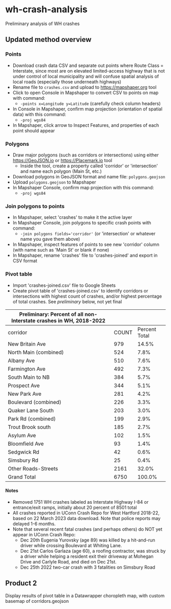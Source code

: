 # wh-crash-analysis
Preliminary analysis of WH crashes

## Updated method overview

### Points
- Download crash data CSV and separate out points where Route Class = Interstate, since most are on elevated limited-access highway that is not under control of local municipality and will confuse spatial analysis of local roads (especially those underneath highways)
- Rename file to `crashes.csv` and upload to https://mapshaper.org tool
- Click to open Console in Mapshaper to convert CSV to points on map with command:
  - `-points x=Longitude y=Latitude`   (carefully check column headers)
- In Console in Mapshaper, confirm map projection (orientation of spatial data) with this command:
  - `-proj wgs84`
- In Mapshaper, click arrow to Inspect Features, and properties of each point should appear 

### Polygons 
- Draw major polygons (such as corridors or intersections) using either https://GeoJSON.io or https://Placemark.io tool
  - Inside the tool, create a property called 'corridor' or 'intersection' and name each polygon (Main St, etc.)
- Download polygons in GeoJSON format and name file: `polygons.geojson` 
- Upload `polygons.geojson` to Mapshaper
- In Mapshaper Console, confirm map projection with this command:
  - `-proj wgs84`
  
### Join polygons to points
- In Mapshaper, select 'crashes' to make it the active layer
- In Mapshaper Console, join polygons to specific crash points with command:
  - `-join polygons fields='corridor'` (or 'intersection' or whatever name you gave them above)
- In Mapshaper, inspect features of points to see new 'corridor' column (with name such as 'Main St' or blank if none)
- In Mapshaper, rename 'crashes' file to 'crashes-joined' and export in CSV format

### Pivot table
- Import 'crashes-joined.csv' file to Google Sheets
- Create pivot table of 'crashes-joined.csv' to identify corridors or intersections with highest count of crashes, and/or highest percentage of total crashes. See *preliminary* below, not yet final

| Preliminary: Percent of all non-Interstate crashes in WH, 2018-2022 |       |               |
|---------------------------------------------------------------------|-------|---------------|
| corridor                                                            | COUNT | Percent Total |
| New Britain Ave                                                     | 979   | 14.5%         |
| North Main (combined)                                               | 524   | 7.8%          |
| Albany Ave                                                          | 510   | 7.6%          |
| Farmington Ave                                                      | 492   | 7.3%          |
| South Main to NB                                                    | 384   | 5.7%          |
| Prospect Ave                                                        | 344   | 5.1%          |
| New Park Ave                                                        | 281   | 4.2%          |
| Boulevard (combined)                                                | 226   | 3.3%          |
| Quaker Lane South                                                   | 203   | 3.0%          |
| Park Rd (combined)                                                  | 199   | 2.9%          |
| Trout Brook south                                                   | 185   | 2.7%          |
| Asylum Ave                                                          | 102   | 1.5%          |
| Bloomfield Ave                                                      | 93    | 1.4%          |
| Sedgwick Rd                                                         | 42    | 0.6%          |
| Simsbury Rd                                                         | 25    | 0.4%          |
| Other Roads-Streets                                                 | 2161  | 32.0%         |
| Grand Total                                                         | 6750  | 100.0%        |
 
#### Notes
- Removed 1751 WH crashes labeled as Interstate Highway I-84 or entrance/exit ramps, initially about 20 percent of 8501 total
- All crashes reported in UConn Crash Repo for West Hartford 2018-22, based on 22 March 2023 data download. Note that police reports may delayed 1-6 months. 
- Note that several recent fatal crashes (and perhaps others) do NOT yet appear in UConn Crash Repo: 
  - Dec 20th Eugenia Yurovsky (age 89) was killed by a hit-and-run driver while crossing Boulevard at Whiting Lane.
  - Dec 21st Carlos Garlaza (age 60), a roofing contractor, was struck by a driver while helping a resident exit their driveway at Mohegan Drive and Carlyle Road, and died on Dec 21st.
  - Dec 25th 2022 two-car crash with 3 fatalities on Simsbury Road 

 ## Product 2
 Display results of pivot table in a Datawrapper choropleth map, with custom basemap of corridors.geojson
